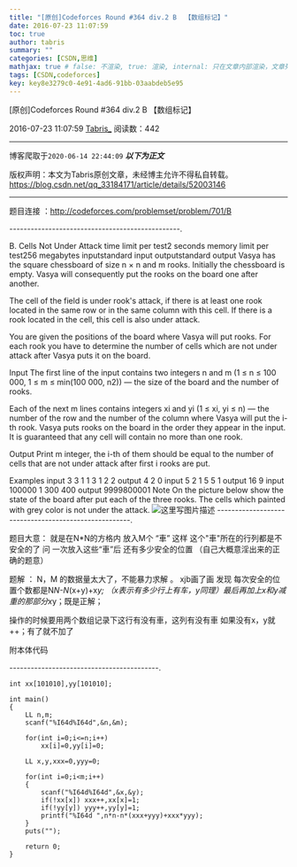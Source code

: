 ```yaml
---
title: "[原创]Codeforces Round #364 div.2 B  【数组标记】"
date: 2016-07-23 11:07:59
toc: true
author: tabris
summary: ""
categories: [CSDN,思维]
mathjax: true # false: 不渲染, true: 渲染, internal: 只在文章内部渲染，文章列表中不渲染
tags: [CSDN,codeforces]
key: key8e3279c0-4e91-4ad6-91bb-03aabdeb5e95
---
```


[原创]Codeforces Round #364 div.2 B  【数组标记】

2016-07-23 11:07:59  [Tabris_](https://me.csdn.net/qq_33184171) 阅读数：442

---

博客爬取于`2020-06-14 22:44:09`
***以下为正文***

版权声明：本文为Tabris原创文章，未经博主允许不得私自转载。
https://blog.csdn.net/qq_33184171/article/details/52003146

<!-- more -->

---

题目连接 ：http://codeforces.com/problemset/problem/701/B

------------------------------------------------.

B. Cells Not Under Attack
time limit per test2 seconds
memory limit per test256 megabytes
inputstandard input
outputstandard output
Vasya has the square chessboard of size n × n and m rooks. Initially the chessboard is empty. Vasya will consequently put the rooks on the board one after another.

The cell of the field is under rook's attack, if there is at least one rook located in the same row or in the same column with this cell. If there is a rook located in the cell, this cell is also under attack.

You are given the positions of the board where Vasya will put rooks. For each rook you have to determine the number of cells which are not under attack after Vasya puts it on the board.

Input
The first line of the input contains two integers n and m (1 ≤ n ≤ 100 000, 1 ≤ m ≤ min(100 000, n2)) — the size of the board and the number of rooks.

Each of the next m lines contains integers xi and yi (1 ≤ xi, yi ≤ n) — the number of the row and the number of the column where Vasya will put the i-th rook. Vasya puts rooks on the board in the order they appear in the input. It is guaranteed that any cell will contain no more than one rook.

Output
Print m integer, the i-th of them should be equal to the number of cells that are not under attack after first i rooks are put.

Examples
input
3 3
1 1
3 1
2 2
output
4 2 0
input
5 2
1 5
5 1
output
16 9
input
100000 1
300 400
output
9999800001
Note
On the picture below show the state of the board after put each of the three rooks. The cells which painted with grey color is not under the attack.
![这里写图片描述](http://codeforces.com/predownloaded/a3/a5/a3a52ec7278de7644c87dc9cb19b4d18eacefebd.png)
-----------------------------------------------------.

题目大意： 就是在N*N的方格内 放入M个 “車”   这样 这个"車"所在的行列都是不安全的了  问 一次放入这些“車”后 还有多少安全的位置
（自己大概意淫出来的正确的题意）


题解 ： N，M 的数据量太大了，不能暴力求解  。    xjb画了画 发现 每次安全的位置个数都是N*N-N*(x+y)+x*y; （x表示有多少行上有车，y同理）最后再加上x和y减重的那部分x*y；既是正解；

操作的时候要用两个数组记录下这行有没有車，这列有没有車 如果没有x，y就++；有了就不加了

附本体代码

------------------------------------------.
```
int xx[101010],yy[101010];

int main()
{
    LL n,m;
    scanf("%I64d%I64d",&n,&m);

    for(int i=0;i<=n;i++)
        xx[i]=0,yy[i]=0;

    LL x,y,xxx=0,yyy=0;

    for(int i=0;i<m;i++)
    {
        scanf("%I64d%I64d",&x,&y);
        if(!xx[x]) xxx++,xx[x]=1;
        if(!yy[y]) yyy++,yy[y]=1;
        printf("%I64d ",n*n-n*(xxx+yyy)+xxx*yyy);
    }
    puts("");

    return 0;
}
```
